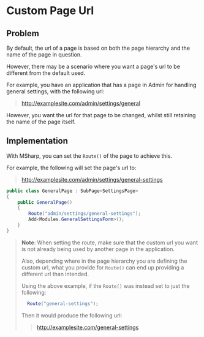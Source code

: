 # Custom Page Url

## Problem

By default, the url of a page is based on both the page hierarchy and the name of the page in question.

However, there may be a scenario where you want a page's url to be different from the default used.

For example, you have an application that has a page in Admin for handling general settings, with the following url:

> <http://examplesite.com/admin/settings/general>

However, you want the url for that page to be changed, whilst still retaining the name of the page itself.

## Implementation

With MSharp, you can set the `Route()` of the page to achieve this.

For example, the following will set the page's url to:

> <http://examplesite.com/admin/settings/general-settings>

```csharp
public class GeneralPage : SubPage<SettingsPage>
{
    public GeneralPage()
    {
        Route("admin/settings/general-settings");
        Add<Modules.GeneralSettingsForm>();
    }
}
```

> **Note**: When setting the route, make sure that the custom url you want is not already being used by another page in the application.
>
> Also, depending where in the page hierarchy you are defining the custom url, what you provide for `Route()` can end up providing a different url than intended.
>
> Using the above example, if the `Route()` was instead set to just the following:
>
> ```csharp
>   Route("general-settings");
> ```
>
> Then it would produce the following url:
> > <http://examplesite.com/general-settings>
>
